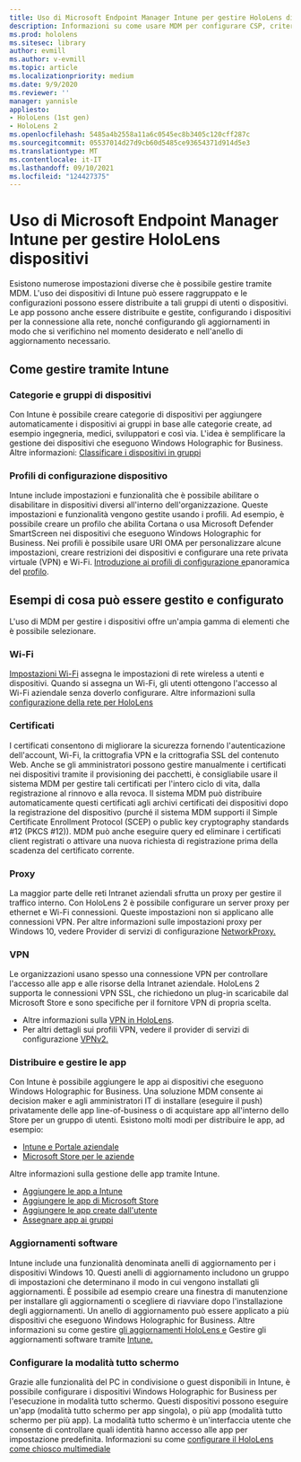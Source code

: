 ```yaml
---
title: Uso di Microsoft Endpoint Manager Intune per gestire HoloLens dispositivi
description: Informazioni su come usare MDM per configurare CSP, criteri e gestire HoloLens dispositivi di realtà mista su larga scala con Intune.
ms.prod: hololens
ms.sitesec: library
author: evmill
ms.author: v-evmill
ms.topic: article
ms.localizationpriority: medium
ms.date: 9/9/2020
ms.reviewer: ''
manager: yannisle
appliesto:
- HoloLens (1st gen)
- HoloLens 2
ms.openlocfilehash: 5485a4b2558a11a6c0545ec8b3405c120cff287c
ms.sourcegitcommit: 05537014d27d9cb60d5485ce93654371d914d5e3
ms.translationtype: MT
ms.contentlocale: it-IT
ms.lasthandoff: 09/10/2021
ms.locfileid: "124427375"
---
```

# <a name="using-microsofts-endpoint-manager-intune-to-manage-hololens-devices"></a>Uso di Microsoft Endpoint Manager Intune per gestire HoloLens dispositivi

Esistono numerose impostazioni diverse che è possibile gestire tramite MDM. L'uso dei dispositivi di Intune può essere raggruppato e le configurazioni possono essere distribuite a tali gruppi di utenti o dispositivi. Le app possono anche essere distribuite e gestite, configurando i dispositivi per la connessione alla rete, nonché configurando gli aggiornamenti in modo che si verifichino nel momento desiderato e nell'anello di aggiornamento necessario. 

## <a name="how-to-manage-via-intune"></a>Come gestire tramite Intune

### <a name="device-categories-and-groups"></a>Categorie e gruppi di dispositivi
Con Intune è possibile creare categorie di dispositivi per aggiungere automaticamente i dispositivi ai gruppi in base alle categorie create, ad esempio ingegneria, medici, sviluppatori e così via. L'idea è semplificare la gestione dei dispositivi che eseguono Windows Holographic for Business.
Altre informazioni: [Classificare i dispositivi in gruppi](/mem/intune/enrollment/device-group-mapping)

### <a name="device-configuration-profiles"></a>Profili di configurazione dispositivo
Intune include impostazioni e funzionalità che è possibile abilitare o disabilitare in dispositivi diversi all'interno dell'organizzazione. Queste impostazioni e funzionalità vengono gestite usando i profili. Ad esempio, è possibile creare un profilo che abilita Cortana o usa Microsoft Defender SmartScreen nei dispositivi che eseguono Windows Holographic for Business.
Nei profili è possibile usare URI OMA per personalizzare alcune impostazioni, creare restrizioni dei dispositivi e configurare una rete privata virtuale (VPN) e Wi-Fi.
[Introduzione ai profili di configurazione e](/mem/intune/configuration/device-profiles)panoramica del [profilo](/mem/intune/configuration/device-profile-create).

## <a name="examples-of-what-can-be-managed-and-configured"></a>Esempi di cosa può essere gestito e configurato

L'uso di MDM per gestire i dispositivi offre un'ampia gamma di elementi che è possibile selezionare. 

### <a name="wi-fi"></a>Wi-Fi
[Impostazioni Wi-Fi](/mem/intune/configuration/wi-fi-settings-configure) assegna le impostazioni di rete wireless a utenti e dispositivi. Quando si assegna un Wi-Fi, gli utenti ottengono l'accesso al Wi-Fi aziendale senza doverlo configurare.
Altre informazioni sulla [configurazione della rete per HoloLens](hololens-commercial-infrastructure.md)

### <a name="certificates"></a>Certificati
I certificati consentono di migliorare la sicurezza fornendo l'autenticazione dell'account, Wi-Fi, la crittografia VPN e la crittografia SSL del contenuto Web. Anche se gli amministratori possono gestire manualmente i certificati nei dispositivi tramite il provisioning dei pacchetti, è consigliabile usare il sistema MDM per gestire tali certificati per l'intero ciclo di vita, dalla registrazione al rinnovo e alla revoca. Il sistema MDM può distribuire automaticamente questi certificati agli archivi certificati dei dispositivi dopo la registrazione del dispositivo (purché il sistema MDM supporti il Simple Certificate Enrollment Protocol (SCEP) o public key cryptography standards #12 (PKCS #12)). MDM può anche eseguire query ed eliminare i certificati client registrati o attivare una nuova richiesta di registrazione prima della scadenza del certificato corrente. 

### <a name="proxy"></a>Proxy
La maggior parte delle reti Intranet aziendali sfrutta un proxy per gestire il traffico interno. Con HoloLens 2 è possibile configurare un server proxy per ethernet e Wi-Fi connessioni. Queste impostazioni non si applicano alle connessioni VPN. Per altre informazioni sulle impostazioni proxy per Windows 10, vedere Provider di servizi di configurazione [NetworkProxy.](/windows/client-management/mdm/networkproxy-csp)

### <a name="vpn"></a>VPN
Le organizzazioni usano spesso una connessione VPN per controllare l'accesso alle app e alle risorse della Intranet aziendale. HoloLens 2 supporta le connessioni VPN SSL, che richiedono un plug-in scaricabile dal Microsoft Store e sono specifiche per il fornitore VPN di propria scelta. 
- Altre informazioni sulla [VPN in HoloLens](hololens-network.md#vpn).
- Per altri dettagli sui profili VPN, vedere il provider di servizi di configurazione [VPNv2.](/windows/client-management/mdm/vpnv2-csp)

### <a name="deploy-and-manage-apps"></a>Distribuire e gestire le app
Con Intune è possibile aggiungere le app ai dispositivi che eseguono Windows Holographic for Business. Una soluzione MDM consente ai decision maker e agli amministratori IT di installare (eseguire il push) privatamente delle app line-of-business o di acquistare app all'interno dello Store per un gruppo di utenti. Esistono molti modi per distribuire le app, ad esempio:
-   [Intune e Portale aziendale]( app-deploy-intune.md)
-   [Microsoft Store per le aziende]( app-deploy-store-business.md)

Altre informazioni sulla gestione delle app tramite Intune.
-   [Aggiungere le app a Intune](/mem/intune/apps/apps-add)
-   [Aggiungere le app di Microsoft Store](/mem/intune/apps/store-apps-windows)
-   [Aggiungere le app create dall'utente](/mem/intune/apps/lob-apps-windows)
- [Assegnare app ai gruppi](/mem/intune/apps/apps-deploy)

### <a name="software-updates"></a>Aggiornamenti software
Intune include una funzionalità denominata anelli di aggiornamento per i dispositivi Windows 10. Questi anelli di aggiornamento includono un gruppo di impostazioni che determinano il modo in cui vengono installati gli aggiornamenti. È possibile ad esempio creare una finestra di manutenzione per installare gli aggiornamenti o scegliere di riavviare dopo l'installazione degli aggiornamenti. Un anello di aggiornamento può essere applicato a più dispositivi che eseguono Windows Holographic for Business.
Altre informazioni su come gestire [gli aggiornamenti HoloLens e](hololens-updates.md) Gestire gli aggiornamenti software tramite [Intune.](/mem/intune/protect/windows-update-for-business-configure)

### <a name="configure-kiosk-mode"></a>Configurare la modalità tutto schermo
Grazie alle funzionalità del PC in condivisione o guest disponibili in Intune, è possibile configurare i dispositivi Windows Holographic for Business per l'esecuzione in modalità tutto schermo. Questi dispositivi possono eseguire un'app (modalità tutto schermo per app singola), o più app (modalità tutto schermo per più app). La modalità tutto schermo è un'interfaccia utente che consente di controllare quali identità hanno accesso alle app per impostazione predefinita.
Informazioni su come [configurare il HoloLens come chiosco multimediale]( hololens-kiosk.md)

